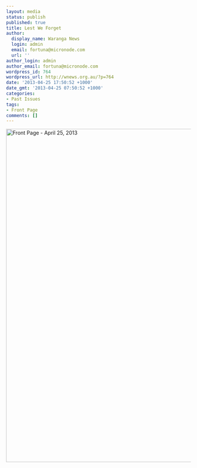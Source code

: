```yaml
---
layout: media
status: publish
published: true
title: Lest We Forget
author:
  display_name: Waranga News
  login: admin
  email: fortuna@micronode.com
  url: ''
author_login: admin
author_email: fortuna@micronode.com
wordpress_id: 764
wordpress_url: http://wnews.org.au/?p=764
date: '2013-04-25 17:50:52 +1000'
date_gmt: '2013-04-25 07:50:52 +1000'
categories:
- Past Issues
tags:
- Front Page
comments: []
---
```


<a href="{{ site.url }}/images/2013/04/frontpage-20130425.pdf"><img class="alignnone size-full wp-image-761" alt="Front Page - April 25, 2013" src="{{ site.url }}/images/2013/04/frontpage-20130425.png" width="624" height="907" /></a>
